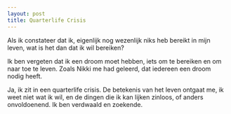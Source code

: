 ```yaml
---
layout: post
title: Quarterlife Crisis
---
```


Als ik constateer dat ik, eigenlijk nog wezenlijk niks heb bereikt in mijn leven, wat is het dan dat ik wil bereiken?

Ik ben vergeten dat ik een droom moet hebben, iets om te bereiken en om naar toe te leven. Zoals Nikki me had geleerd, dat iedereen een droom nodig heeft.

Ja, ik zit in een quarterlife crisis. De betekenis van het leven ontgaat me, ik weet niet wat ik wil, en de dingen die ik kan lijken zinloos, of anders onvoldoenend. Ik ben verdwaald en zoekende.